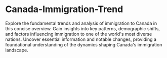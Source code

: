 # Canada-Immigration-Trend
Explore the fundamental trends and analysis of immigration to Canada in this concise overview. Gain insights into key patterns, demographic shifts, and factors influencing immigration to one of the world's most diverse nations. Uncover essential information and notable changes, providing a foundational understanding of the dynamics shaping Canada's immigration landscape.

